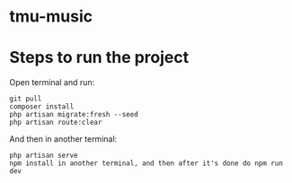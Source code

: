 # tmu-music

# Steps to run the project

Open terminal and run:
```
git pull
composer install
php artisan migrate:fresh --seed
php artisan route:clear
```

And then in another terminal:
```
php artisan serve
npm install in another terminal, and then after it's done do npm run dev
``` 
